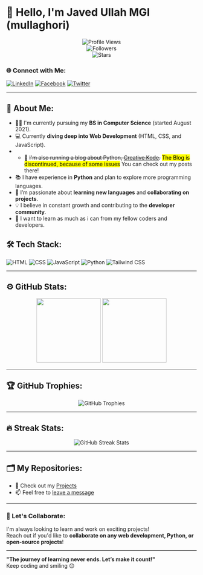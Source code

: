 # 👋 Hello, I'm Javed Ullah MGI (mullaghori) 

<div align="center">
  <img src="https://komarev.com/ghpvc/?username=mullaghori&label=Profile%20Views&color=brightgreen&style=flat" alt="Profile Views" /><br />
  <img src="https://img.shields.io/github/followers/mullaghori?label=Followers&style=social" alt="Followers" /><br />
  <img src="https://img.shields.io/github/stars/mullaghori?affiliations=OWNER%2CCOLLABORATOR&style=social" alt="Stars" />
</div>

### 🌐 Connect with Me:
[![LinkedIn](https://img.shields.io/badge/LinkedIn-blue?style=flat-square&logo=linkedin&logoColor=white)](https://www.linkedin.com/in/mullaghori)
[![Facebook](https://img.shields.io/badge/Facebook-blue?style=flat-square&logo=facebook&logoColor=white)](https://www.facebook.com/javed.MGI)
[![Twitter](https://img.shields.io/badge/Twitter-1DA1F2?style=flat-square&logo=twitter&logoColor=white)](https://x.com/Javed_Ullah_MGI)

---

## 🚀 About Me:
- 👨‍🎓 I'm currently pursuing my **BS in Computer Science** (started August 2021).
- 💻 Currently **diving deep into Web Development** (HTML, CSS, and JavaScript).
- - 🐍 ~~I'm also running a blog about Python, [Creative Kode](https://www.blogger.com/blog/posts/7027373473707040583?hl=en).~~ <mark>The Blog is discontinued, because of some issues</mark> You can check out my posts there!
- 📚 I have experience in **Python** and plan to explore more programming languages.
- 👀 I’m passionate about **learning new languages** and **collaborating on projects**.
- 💡 I believe in constant growth and contributing to the **developer community**.
- 👀 I want to learn as much as i can from my fellow coders and developers.

## 🛠️ Tech Stack:
![HTML](https://img.shields.io/badge/HTML5-E34F26?style=for-the-badge&logo=html5&logoColor=white)
![CSS](https://img.shields.io/badge/CSS3-1572B6?style=for-the-badge&logo=css3&logoColor=white)
![JavaScript](https://img.shields.io/badge/JavaScript-F7DF1E?style=for-the-badge&logo=javascript&logoColor=black)
![Python](https://img.shields.io/badge/Python-3776AB?style=for-the-badge&logo=python&logoColor=white)
![Tailwind CSS](https://img.shields.io/badge/Tailwind_CSS-38B2AC?style=for-the-badge&logo=tailwind-css&logoColor=white)

---

## ⚙️ GitHub Stats:
<div align="center">
  <img height="170em" src="https://github-readme-stats.vercel.app/api?username=mullaghori&show_icons=true&theme=radical" />
  <img height="170em" src="https://github-readme-stats.vercel.app/api/top-langs/?username=mullaghori&layout=compact&theme=radical" />
</div>

---

## 🏆 GitHub Trophies:
<div align="center">
  <img src="https://github-profile-trophy.vercel.app/?username=mullaghori&theme=radical&margin-w=15&margin-h=15&no-bg=true&no-frame=true" alt="GitHub Trophies" />
</div>

---

## 🔥 Streak Stats:
<div align="center">
  <img src="https://github-readme-streak-stats.herokuapp.com?user=mullaghori&theme=radical" alt="GitHub Streak Stats" />
</div>

---

## 🗂️ My Repositories:
- 🎨 Check out my [Projects](https://github.com/mullaghori?tab=repositories)
- 📫 Feel free to [leave a message](https://github.com/mullaghori)

--- 

### 💬 Let's Collaborate:
I'm always looking to learn and work on exciting projects!  
Reach out if you'd like to **collaborate on any web development, Python, or open-source projects**!

---

**"The journey of learning never ends. Let’s make it count!"**  
Keep coding and smiling 😊  

<!---
mullaghori/mullaghori is a ✨ special ✨ repository because its `README.md` (this file) appears on your GitHub profile.
You can click the Preview link to take a look at your changes.
--->
